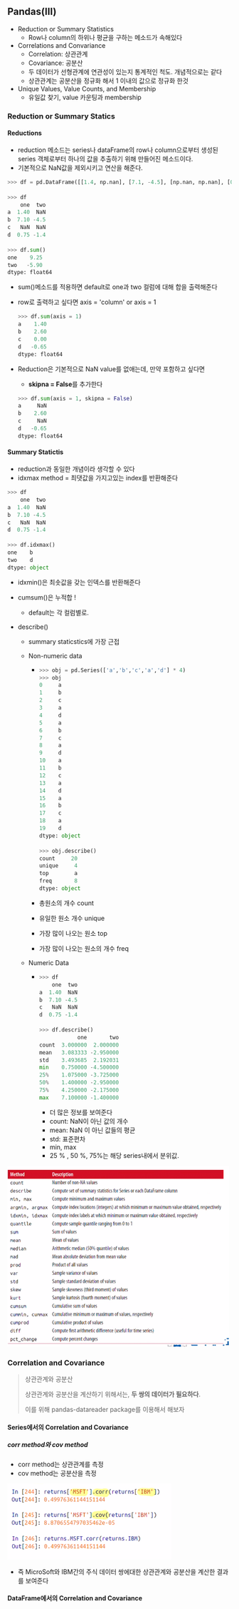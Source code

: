 ## Pandas(III)

- Reduction or Summary Statistics
  - Row나 column의 하위나 평균을 구하는 메소드가 속해있다
- Correlations and Convariance
  - Correlation: 상관관계
  - Covariance: 공분산
  - 두 데이터가 선형관계에 연관성이 있는지 통계적인 척도. 개념적으로는 같다
  - 상관관계는 공분산을 정규화 해서 1 이내의 값으로 정규화 한것
- Unique Values, Value Counts, and Membership
  - 유일값 찾기, value 카운팅과 membership



### Reduction or Summary Statics

#### Reductions

- reduction 메소드는 series나 dataFrame의 row나 column으로부터 생성된 series 객체로부터 하나의 값을 추출하기 위해 만들어진 메소드이다.
- 기본적으로 NaN값을 제외시키고 연산을 해준다.

```python
>>> df = pd.DataFrame([[1.4, np.nan], [7.1, -4.5], [np.nan, np.nan], [0.75, -1.4]], index = ['a', 'b', 'c','d'], columns= ['one', 'two'])

>>> df
    one  two
a  1.40  NaN
b  7.10 -4.5
c   NaN  NaN
d  0.75 -1.4

>>> df.sum()
one    9.25
two   -5.90
dtype: float64
```

- sum()메소드를 적용하면 default로 one과 two 컬럼에 대해 합을 출력해준다

- row로 출력하고 싶다면 axis = 'column' or axis = 1

  ```python
  >>> df.sum(axis = 1)
  a    1.40
  b    2.60
  c    0.00
  d   -0.65
  dtype: float64
  ```

- Reduction은 기본적으로 NaN value를 없애는데, 만약 포함하고 싶다면

  - **skipna = False**를 추가한다

  ```python
  >>> df.sum(axis = 1, skipna = False)
  a     NaN
  b    2.60
  c     NaN
  d   -0.65
  dtype: float64
  ```



#### Summary Statictis

- reduction과 동일한 개념이라 생각할 수 있다
- idxmax method = 최댓값을 가지고있는 index를 반환해준다

```python
>>> df
    one  two
a  1.40  NaN
b  7.10 -4.5
c   NaN  NaN
d  0.75 -1.4

>>> df.idxmax()
one    b
two    d
dtype: object
```

- idxmin()은 최솟값을 갖는 인덱스를 반환해준다

- cumsum()은 누적합 !

  - default는 각 컬럼별로.

- describe()

  - summary staticstics에 가장 근접

  - Non-numeric data

    - ```python
      >>> obj = pd.Series(['a','b','c','a','d'] * 4)
      >>> obj
      0     a
      1     b
      2     c
      3     a
      4     d
      5     a
      6     b
      7     c
      8     a
      9     d
      10    a
      11    b
      12    c
      13    a
      14    d
      15    a
      16    b
      17    c
      18    a
      19    d
      dtype: object
        
      >>> obj.describe()
      count     20
      unique     4
      top        a
      freq       8
      dtype: object
      ```

    - 총원소의 개수 count

    - 유일한 원소 개수 unique

    - 가장 많이 나오는 원소 top

    - 가장 많이 나오는 원소의 개수 freq

  - Numeric Data

    - ```python
      >>> df
          one  two
      a  1.40  NaN
      b  7.10 -4.5
      c   NaN  NaN
      d  0.75 -1.4
      
      >>> df.describe()
                  one       two
      count  3.000000  2.000000
      mean   3.083333 -2.950000
      std    3.493685  2.192031
      min    0.750000 -4.500000
      25%    1.075000 -3.725000
      50%    1.400000 -2.950000
      75%    4.250000 -2.175000
      max    7.100000 -1.400000
      ```

      - 더 많은 정보를 보여준다
      - count: NaN이 아닌 값의 개수
      - mean: NaN 이 아닌 값들의 평균
      - std: 표준편차
      - min, max
      - 25 % , 50 %, 75%는 해당 series내에서 분위값.



<img src="./readmeImg/forAfterMidTerm/pandas/reductionandsummary.png" alt="reductionandsummary" style="zoom:50%;" /> 

 



### Correlation and Covariance

> 상관관계와 공분산
>
> 상관관계와 공분산을 계산하기 위해서는, **두 쌍의 데이터가 필요하다**.
>
> 이를 위해 pandas-datareader package를 이용해서 해보자



#### Series에서의 Correlation and Covariance

##### corr method와 cov method

- corr method는 상관관계를 측정
- cov method는 공분산을 측정

<img src="./readmeImg/forAfterMidTerm/pandas/cov.png" alt="cov" style="zoom:50%;" /> 

- 즉 MicroSoft와 IBM간의 주식 데이터 쌍에대한 상관관계와 공분산을 계산한 결과를 보여준다



#### DataFrame에서의 Correlation and Covariance

